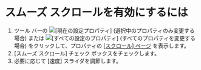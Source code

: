 # スムーズ スクロールを有効にするには

1. ツール バーの
![[現在の設定プロパティ]](../../images/properties..png)
(選択中のプロパティのみ変更する場合) または
![[すべての設定のプロパティ]](../../images/allproperties..png)
(すべてのプロパティを変更する場合) をクリックして、プロパティの
[\[スクロール\] ページ](../../dlg/properties/scroll/index) を表示します。
2. \[スムーズ スクロール\] チェック ボックスをチェックします。
3. 必要に応じて \[速度\] スライダを調節します。
